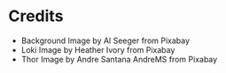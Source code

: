 





# Credits
* Background Image by Al Seeger from Pixabay
* Loki Image by Heather Ivory from Pixabay
* Thor Image by Andre Santana AndreMS from Pixabay